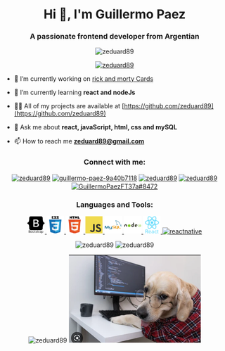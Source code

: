 <h1 align="center">Hi 👋, I'm Guillermo Paez</h1>
<h3 align="center">A passionate frontend developer from Argentian</h3>

<p align="center"> <img src="https://komarev.com/ghpvc/?username=zeduard89&label=Profile%20views&color=0e75b6&style=flat" alt="zeduard89" /> </p>

<p align="center"> <a href="https://github.com/ryo-ma/github-profile-trophy"><img src="https://github-profile-trophy.vercel.app/?username=zeduard89" alt="zeduard89" /></a> </p>

- 🔭 I’m currently working on [rick and morty Cards](https://github.com/zeduard89/rickAndMortyCards.git)

- 🌱 I’m currently learning **react and nodeJs**

- 👨‍💻 All of my projects are available at [https://github.com/zeduard89](https://github.com/zeduard89)

- 💬 Ask me about **react, javaScript, html, css and mySQL**

- 📫 How to reach me **zeduard89@gmail.com**

<h3 align="center">Connect with me:</h3>
<p align="center">
<a href="https://dev.to/zeduard89" target="blank"><img align="center" src="https://raw.githubusercontent.com/rahuldkjain/github-profile-readme-generator/master/src/images/icons/Social/devto.svg" alt="zeduard89" height="30" width="40" /></a>
<a href="https://linkedin.com/in/guillermo-paez-9a40b7118" target="blank"><img align="center" src="https://raw.githubusercontent.com/rahuldkjain/github-profile-readme-generator/master/src/images/icons/Social/linked-in-alt.svg" alt="guillermo-paez-9a40b7118" height="30" width="40" /></a>
<a href="https://fb.com/zeduard89" target="blank"><img align="center" src="https://raw.githubusercontent.com/rahuldkjain/github-profile-readme-generator/master/src/images/icons/Social/facebook.svg" alt="zeduard89" height="30" width="40" /></a>
<a href="https://instagram.com/zeduard89" target="blank"><img align="center" src="https://raw.githubusercontent.com/rahuldkjain/github-profile-readme-generator/master/src/images/icons/Social/instagram.svg" alt="zeduard89" height="30" width="40" /></a>
<a href="https://discord.gg/GuillermoPaezFT37a#8472" target="blank"><img align="center" src="https://raw.githubusercontent.com/rahuldkjain/github-profile-readme-generator/master/src/images/icons/Social/discord.svg" alt="GuillermoPaezFT37a#8472" height="30" width="40" /></a>
</p>

<h3 align="center">Languages and Tools:</h3>
<p align="center"> <a href="https://getbootstrap.com" target="_blank" rel="noreferrer"> <img src="https://raw.githubusercontent.com/devicons/devicon/master/icons/bootstrap/bootstrap-plain-wordmark.svg" alt="bootstrap" width="40" height="40"/> </a> <a href="https://www.w3schools.com/css/" target="_blank" rel="noreferrer"> <img src="https://raw.githubusercontent.com/devicons/devicon/master/icons/css3/css3-original-wordmark.svg" alt="css3" width="40" height="40"/> </a> <a href="https://www.w3.org/html/" target="_blank" rel="noreferrer"> <img src="https://raw.githubusercontent.com/devicons/devicon/master/icons/html5/html5-original-wordmark.svg" alt="html5" width="40" height="40"/> </a> <a href="https://developer.mozilla.org/en-US/docs/Web/JavaScript" target="_blank" rel="noreferrer"> <img src="https://raw.githubusercontent.com/devicons/devicon/master/icons/javascript/javascript-original.svg" alt="javascript" width="40" height="40"/> </a> <a href="https://www.mysql.com/" target="_blank" rel="noreferrer"> <img src="https://raw.githubusercontent.com/devicons/devicon/master/icons/mysql/mysql-original-wordmark.svg" alt="mysql" width="40" height="40"/> </a> <a href="https://nodejs.org" target="_blank" rel="noreferrer"> <img src="https://raw.githubusercontent.com/devicons/devicon/master/icons/nodejs/nodejs-original-wordmark.svg" alt="nodejs" width="40" height="40"/> </a> <a href="https://reactjs.org/" target="_blank" rel="noreferrer"> <img src="https://raw.githubusercontent.com/devicons/devicon/master/icons/react/react-original-wordmark.svg" alt="react" width="40" height="40"/> </a> <a href="https://reactnative.dev/" target="_blank" rel="noreferrer"> <img src="https://reactnative.dev/img/header_logo.svg" alt="reactnative" width="40" height="40"/> </a> </p>


<p align='center'>
<img src="https://github-readme-stats.vercel.app/api?username=zeduard89&show_icons=true&locale=en" alt="zeduard89" width='600rem' />
<img src="https://github-readme-streak-stats.herokuapp.com/?user=zeduard89" alt="zeduard89" width='600rem'/>
 <p/> 


 <p align='center'>
<img src="https://github-readme-stats.vercel.app/api/top-langs?username=zeduard89&show_icons=true&locale=en&layout=compact" alt="zeduard89" width='300rem' />
<img src="https://raw.githubusercontent.com/zeduard89/Deposito/main/perritoDev2.png" alt="perritoDev2" width='300rem'/>
 </p>  
  





